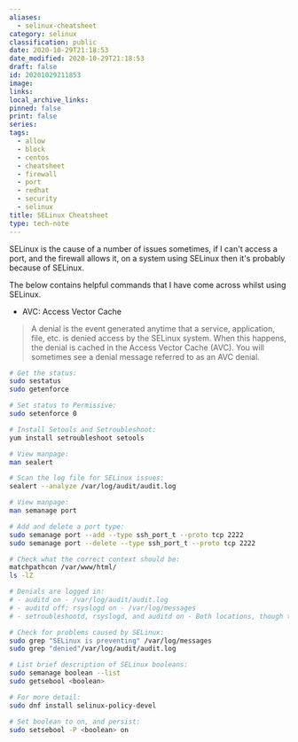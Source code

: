 ```yaml
---
aliases:
  - selinux-cheatsheet
category: selinux
classification: public
date: 2020-10-29T21:18:53
date_modified: 2020-10-29T21:18:53
draft: false
id: 20201029211853
image: 
links: 
local_archive_links: 
pinned: false
print: false
series: 
tags:
  - allow
  - block
  - centos
  - cheatsheet
  - firewall
  - port
  - redhat
  - security
  - selinux
title: SELinux Cheatsheet
type: tech-note
---
```


SELinux is the cause of a number of issues sometimes, if I can't access a port, and the firewall allows it, on a system using SELinux then it's probably because of SELinux.

The below contains helpful commands that I have come across whilst using SELinux.

- AVC: Access Vector Cache

> A denial is the event generated anytime that a service, application, file, etc. is denied access by the SELinux system. When this happens, the denial is cached in the Access Vector Cache (AVC). You will sometimes see a denial message referred to as an AVC denial.

```sh
# Get the status:
sudo sestatus
sudo getenforce

# Set status to Permissive:
sudo setenforce 0

# Install Setools and Setroubleshoot:
yum install setroubleshoot setools

# View manpage:
man sealert

# Scan the log file for SELinux issues:
sealert --analyze /var/log/audit/audit.log

# View manpage:
man semanage port

# Add and delete a port type:
sudo semanage port --add --type ssh_port_t --proto tcp 2222
sudo semanage port --delete --type ssh_port_t --proto tcp 2222

# Check what the correct context should be:
matchpathcon /var/www/html/
ls -lZ

# Denials are logged in:
# - auditd on - /var/log/audit/audit.log
# - auditd off; rsyslogd on - /var/log/messages
# - setroubleshootd, rsyslogd, and auditd on - Both locations, though the messages in /var/log/messages are easier to make sense of

# Check for problems caused by SELinux:
sudo grep "SELinux is preventing" /var/log/messages
sudo grep "denied"/var/log/audit/audit.log

# List brief description of SELinux booleans:
sudo semanage boolean --list
sudo getsebool <boolean>

# For more detail:
sudo dnf install selinux-policy-devel

# Set boolean to on, and persist:
sudo setsebool -P <boolean> on
```